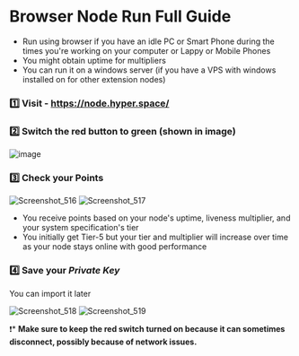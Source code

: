 # Browser Node Run Full Guide

* Run using browser if you have an idle PC or Smart Phone during the times you're working on your computer or Lappy or Mobile Phones
* You might obtain uptime for multipliers
* You can run it on a windows server (if you have a VPS with windows installed on for other extension nodes)

### 1️⃣ Visit - https://node.hyper.space/

### 2️⃣ Switch the red button to green (shown in image)

![image](https://github.com/user-attachments/assets/727b0c1e-031b-4f5c-9bb6-60a4becaf19b)

### 3️⃣ Check your Points

![Screenshot_516](https://github.com/user-attachments/assets/3697612a-9ee6-4d7e-837c-f74d5cbacf8d)
![Screenshot_517](https://github.com/user-attachments/assets/6682b24d-224e-4e4c-96d3-4961a024eb77)

* You receive points based on your node's uptime, liveness multiplier, and your system specification's tier
* You initially get Tier-5 but your tier and multiplier will increase over time as your node stays online with good performance

### 4️⃣ Save your *Private Key*
You can import it later

![Screenshot_518](https://github.com/user-attachments/assets/3e08837d-1261-4873-b038-e7f86222d1b2)
![Screenshot_519](https://github.com/user-attachments/assets/67506c7d-9932-462c-a4d0-29f3992d7e4a)

❗️* **Make sure to keep the red switch turned on because it can sometimes disconnect, possibly because of network issues.**
